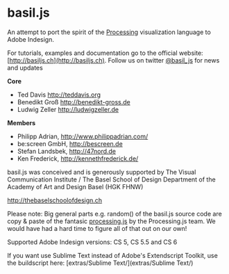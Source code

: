 basil.js
========

An attempt to port the spirit of the [Processing](http://processing.org/) visualization language to Adobe Indesign.

For tutorials, examples and documentation go to the official website: [http://basiljs.ch](http://basiljs.ch). Follow us on twitter [@basil_js](https://twitter.com/basil_js) for news and updates

**Core**
- Ted Davis http://teddavis.org
- Benedikt Groß http://benedikt-gross.de
- Ludwig Zeller http://ludwigzeller.de

**Members**
- Philipp Adrian, http://www.philippadrian.com/
- be:screen GmbH, http://bescreen.de
- Stefan Landsbek, http://47nord.de
- Ken Frederick, http://kennethfrederick.de/

basil.js was conceived and is generously supported by
The Visual Communication Institute / The Basel School of Design
Department of the Academy of Art and Design Basel (HGK FHNW)

http://thebaselschoolofdesign.ch

Please note: Big general parts e.g. random() of the basil.js source code are copy & paste
of the fantasic [processing.js](http://processingjs.org) by the Processing.js team. We would have had a hard time to figure all of that out on our own!

Supported Adobe Indesign versions: CS 5, CS 5.5 and CS 6

If you want use Sublime Text instead of Adobe's Extendscript Toolkit, use the buildscript here: [extras/Sublime Text/](extras/Sublime Text/)